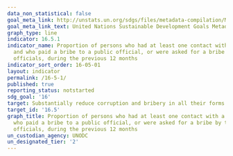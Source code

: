 ```yaml
---
data_non_statistical: false
goal_meta_link: http://unstats.un.org/sdgs/files/metadata-compilation/Metadata-Goal-16.pdf
goal_meta_link_text: United Nations Sustainable Development Goals Metadata (pdf 1361kB)
graph_type: line
indicator: 16.5.1
indicator_name: Proportion of persons who had at least one contact with a public official
  and who paid a bribe to a public official, or were asked for a bribe by those public
  officials, during the previous 12 months
indicator_sort_order: 16-05-01
layout: indicator
permalink: /16-5-1/
published: true
reporting_status: notstarted
sdg_goal: '16'
target: Substantially reduce corruption and bribery in all their forms
target_id: '16.5'
graph_title: Proportion of persons who had at least one contact with a public official and
  who paid a bribe to a public official, or were asked for a bribe by those public
  officials, during the previous 12 months
un_custodian_agency: UNODC
un_designated_tier: '2'
---
```


